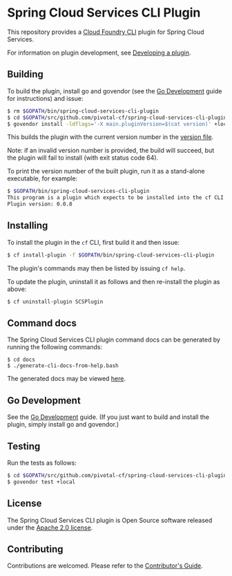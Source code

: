 # Spring Cloud Services CLI Plugin

This repository provides a [Cloud Foundry CLI](https://github.com/cloudfoundry/cli) plugin for
Spring Cloud Services.

For information on plugin development, see
[Developing a plugin](https://github.com/cloudfoundry/cli/tree/master/plugin/plugin_examples).

## Building

To build the plugin, install go and govendor (see the [Go Development](docs/go.adoc) guide for instructions) and issue:
```bash
$ rm $GOPATH/bin/spring-cloud-services-cli-plugin
$ cd $GOPATH/src/github.com/pivotal-cf/spring-cloud-services-cli-plugin
$ govendor install -ldflags='-X main.pluginVersion=$(cat version)' +local
```
This builds the plugin with the current version number in the [version file](version).

Note: if an invalid version number is provided, the build will succeed, but the plugin will fail to install (with exit status code 64).

To print the version number of the built plugin, run it as a stand-alone executable, for example:
```bash
$ $GOPATH/bin/spring-cloud-services-cli-plugin
This program is a plugin which expects to be installed into the cf CLI. It is not intended to be run stand-alone.
Plugin version: 0.0.8
```

## Installing

To install the plugin in the `cf` CLI, first build it and then issue:
```bash
$ cf install-plugin -f $GOPATH/bin/spring-cloud-services-cli-plugin

```

The plugin's commands may then be listed by issuing `cf help`.

To update the plugin, uninstall it as follows and then re-install the plugin as above:
```bash
$ cf uninstall-plugin SCSPlugin
```

## Command docs

The Spring Cloud Services CLI plugin command docs can be generated by running the following commands:

```
$ cd docs
$ ./generate-cli-docs-from-help.bash
```

The generated docs may be viewed [here](docs/cli.md).

## Go Development

See the [Go Development](docs/go.adoc) guide.
(If you just want to build and install the plugin, simply install go and govendor.)

## Testing

Run the tests as follows:
```bash
$ cd $GOPATH/src/github.com/pivotal-cf/spring-cloud-services-cli-plugin
$ govendor test +local
```

## License

The Spring Cloud Services CLI plugin is Open Source software released under the
[Apache 2.0 license](http://www.apache.org/licenses/LICENSE-2.0.html).

## Contributing

Contributions are welcomed. Please refer to the [Contributor's Guide](CONTRIBUTING.md).
